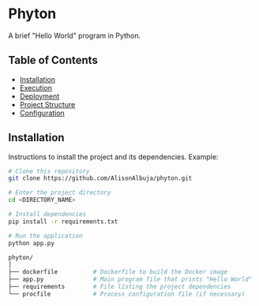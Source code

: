# Phyton

A brief "Hello World" program in Python.

## Table of Contents

- [Installation](#installation)
- [Execution](#execution)
- [Deployment](#deployment)
- [Project Structure](#project-structure)
- [Configuration](#configuration)

## Installation

Instructions to install the project and its dependencies. Example:

```bash
# Clone this repository
git clone https://github.com/AlisonAlbuja/phyton.git

# Enter the project directory
cd <DIRECTORY_NAME>

# Install dependencies
pip install -r requirements.txt

# Run the application
python app.py

phyton/
│
├── dockerfile          # Dockerfile to build the Docker image
├── app.py              # Main program file that prints "Hello World"
├── requirements        # File listing the project dependencies
└── procfile            # Process configuration file (if necessary)
